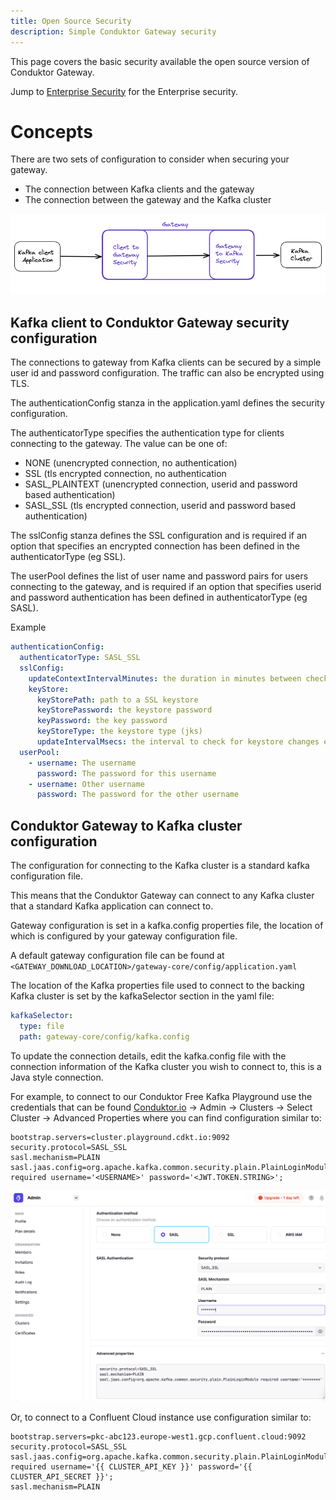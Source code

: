 ```yaml
---
title: Open Source Security
description: Simple Conduktor Gateway security
---
```


This page covers the basic security available the open source version of Conduktor Gateway.

Jump to [Enterprise Security](./enterprise_proxy_security.md) for the Enterprise security.

# Concepts
There are two sets of configuration to consider when securing your gateway.

 - The connection between Kafka clients and the gateway
 - The connection between the gateway and the Kafka cluster

![img.png](img.png)


## Kafka client to Conduktor Gateway security configuration

The connections to gateway from Kafka clients can be secured by a simple user id and password configuration.  The traffic can also be encrypted using TLS.

The authenticationConfig stanza in the application.yaml defines the security configuration.

The authenticatorType specifies the authentication type for clients connecting to the gateway. The value can be one of:

 - NONE (unencrypted connection, no authentication)
 - SSL (tls encrypted connection, no authentication
 - SASL_PLAINTEXT (unencrypted connection, userid and password based authentication)
 - SASL_SSL (tls encrypted connection, userid and password based authentication)

The sslConfig stanza defines the SSL configuration and is required if an option that specifies an encrypted connection has been defined in the authenticatorType (eg SSL).

The userPool defines the list of user name and password pairs for users connecting to the gateway, and is required if an option that specifies userid and password authentication has been defined in authenticatorType (eg SASL).

Example

```yaml
authenticationConfig:
  authenticatorType: SASL_SSL 
  sslConfig: 
    updateContextIntervalMinutes: the duration in minutes between checks for for SSL context changes (minimum 1)
    keyStore:
      keyStorePath: path to a SSL keystore
      keyStorePassword: the keystore password
      keyPassword: the key password
      keyStoreType: the keystore type (jks)
      updateIntervalMsecs: the interval to check for keystore changes e.g. 600000   
  userPool: 
    - username: The username
      password: The password for this username
    - username: Other username
      password: The password for the other username   
```

## Conduktor Gateway to Kafka cluster configuration

The configuration for connecting to the Kafka cluster is a standard kafka configuration file.

This means that the Conduktor Gateway can connect to any Kafka cluster that a standard Kafka application can connect to.

Gateway configuration is set in a kafka.config properties file, the location of which is configured by your gateway configuration file.

A default gateway configuration file can be found at `<GATEWAY_DOWNLOAD_LOCATION>/gateway-core/config/application.yaml`

The location of the Kafka properties file used to connect to the backing Kafka cluster is set by the kafkaSelector section in the yaml file:

```yaml
kafkaSelector:
  type: file
  path: gateway-core/config/kafka.config
```

To update the connection details, edit the kafka.config file with the connection information of the Kafka cluster you wish to connect to, this is a Java style connection.

For example, to connect to our Conduktor Free Kafka Playground use the credentials that can be found [Conduktor.io](https://conduktor.io) -> Admin -> Clusters -> Select Cluster -> Advanced Properties where you can find configuration similar to:

```properties
bootstrap.servers=cluster.playground.cdkt.io:9092
security.protocol=SASL_SSL
sasl.mechanism=PLAIN
sasl.jaas.config=org.apache.kafka.common.security.plain.PlainLoginModule required username='<USERNAME>' password='<JWT.TOKEN.STRING>';
```

![img_1.png](img_1.png)

Or, to connect to a Confluent Cloud instance use configuration similar to:

```properties
bootstrap.servers=pkc-abc123.europe-west1.gcp.confluent.cloud:9092
security.protocol=SASL_SSL
sasl.jaas.config=org.apache.kafka.common.security.plain.PlainLoginModule required username='{{ CLUSTER_API_KEY }}' password='{{ CLUSTER_API_SECRET }}';
sasl.mechanism=PLAIN
```
